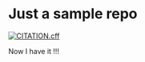 # Just a sample repo

[![CITATION.cff](https://github.com/dieghernan/cfftest/actions/workflows/cff-validator.yml/badge.svg)](https://github.com/dieghernan/cfftest/actions/workflows/cff-validator.yml)

Now I have it !!!     
